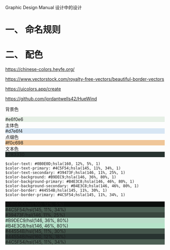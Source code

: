 Graphic Design Manual
设计中的设计

# 一、 命名规则

# 二、 配色
https://chinese-colors.heyfe.org/

https://www.vectorstock.com/royalty-free-vectors/beautiful-border-vectors

https://uicolors.app/create

https://github.com/jordantwells42/HueWind


背景色
<div style='background-color:hsl(118, 25%, 92%)'>#e6f0e6</div>
主体色
<div style='background-color:hsl(209, 55%, 90%)'>#d7e6f4</div>
点缀色
<div style='background-color:hsl(31, 75%, 77%)'>#f0c698</div>
文本色
<div style='background-color:hsl(160, 12%, 18%)'>#283330</div>

<div style='background-color:hsl(160, 12%, 18%)'></div>

<div style='background-color:hsl(160, 12%, 18%)'></div>

<div style='background-color:hsl(160, 12%, 18%)'></div>


```
$color-text: #0B0E0D;hsla(160, 12%, 5%, 1)
$color-text-primary: #4C5F54;hsla(145, 11%, 34%, 1)
$color-text-secondary: #39473F;hsla(146, 11%, 25%, 1)
$color-background: #B9DEC9;hsla(146, 36%, 80%, 1)
$color-background-primary: #B4E3C8;hsla(146, 46%, 80%, 1)
$color-background-secondary: #B4E3C8;hsla(146, 46%, 80%, 1)
$color-border: #44554B;hsla(145, 11%, 30%, 1)
$color-border-primary: #4C5F54;hsla(145, 11%, 34%, 1)
```
<div style='background-color:hsl(160, 12%, 5%)'>#0B0E0D/hsl(160, 12%, 5%)</div>
<div style='background-color:hsl(145, 11%, 34%)'>#4C5F54/hsl(145, 11%, 34%)</div>
<div style='background-color:hsl(146, 11%, 25%)'>#39473F/hsl(146, 11%, 25%)</div>
<div style='background-color:hsl(146, 36%, 80%)'>#B9DEC9/hsl(146, 36%, 80%)</div>
<div style='background-color:hsl(146, 46%, 80%)'>#B4E3C8/hsl(146, 46%, 80%)</div>
<div style='background-color:hsl(145, 11%, 30%)'>#44554B/hsl(145, 11%, 30%)</div>
<div style='background-color:hsl(160, 12%, 18%)'>#44554B/hsl(160, 12%, 18%)</div>
<div style='background-color:hsl(145, 11%, 34%)'>#4C5F54/hsl(145, 11%, 34%)</div>
